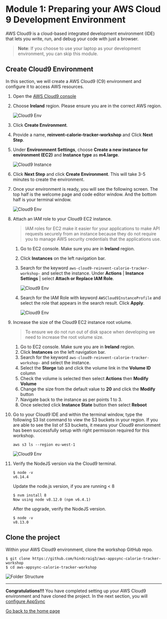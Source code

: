 # Module 1: Preparing your AWS Cloud 9 Development Environment

AWS Cloud9 is a cloud-based integrated development environment (IDE) that lets you write, run, and debug your code with just a browser. 

> **Note**: If you choose to use your laptop as your development environment, you can skip this module.

## Create Cloud9 Environment
In this section, we will create a AWS Cloud9 (C9) environment and configure it to access AWS resources.

1. Open the [AWS Cloud9 console](https://console.aws.amazon.com/cloud9/)

2. Choose **Ireland** region. Please ensure you are in the correct AWS region.

  	![Cloud9 Env](../images/image_c9.png)

3. Click **Create Environment**.

4. Provide a name, **reinvent-calorie-tracker-workshop** and Click **Next Step**.

5. Under **Environmnent Settings**, choose **Create a new instance for environment (EC2)** and **Instance type** as **m4.large**.

  	![Cloud9 Instance](../images/image-c9-instance.png)

6. Click **Next Step** and click **Create Environment**. This will take 3-5 minutes to create the environment.

7. Once your environment is ready, you will see the following screen. The top half is the welcome page and code editor window. And the bottom half is your terminal window.

  	![Cloud9 Env](../images/image-c9-view.png)


8. Attach an IAM role to your Cloud9 EC2 instance.
	> IAM roles for EC2 make it easier for your applications to make API requests securely from an instance because they do not require you to manage AWS security credentials that the applications use.
	
    1. Go to EC2 console. Make sure you are in **Ireland** region. 
    2. Click **Instances** on the left navigation bar. 
    3. Search for the keyword `aws-cloud9-reinvent-calorie-tracker-workshop-` and select the instance. Under **Actions** | **Instance Settings** | select **Attach or Replace IAM Role**.

		![Cloud9 Env](../images/image-c9-ec2-instance.png)

    4. Search for the IAM Role with keyword `AWSCloud9InstanceProfile` and select the role that appears in the search result. Click **Apply**.

    	![Cloud9 Env](../images/image-c9-role.png)

9. Increase the size of the Cloud9 EC2 instance root volume.
	> To ensure we do not run out of disk space when developing we need to increase the root volume size.

	1. Go to EC2 console. Make sure you are in **Ireland** region. 
    2. Click **Instances** on the left navigation bar. 
    3. Search for the keyword `aws-cloud9-reinvent-calorie-tracker-workshop-` and select the instance.
	4. Select the **Storge** tab and click the volume link in the **Volume ID** column
	5. Check the volume is selected then select **Actions** then **Modify Volume**
	6. Change the size from the default value to **20** and click the **Modify** button
	7. Navigate back to the instance as per points 1 to 3.
	8. Once selected click **Instance State** button then select **Reboot**


10. Go to your Cloud9 IDE and within the terminal window, type the following S3 list command to view the S3 buckets in your region. If you are able to see the list of S3 buckets, it means your Cloud9 envrionment has been successfully setup with right permission required for this workshop.
	```
	aws s3 ls --region eu-west-1
	```

    ![Cloud9 Env](../images/image-c9-s3.png)

11. Verify the NodeJS version via the Cloud9 terminal.

	```
	$ node -v
	v6.14.4
	```

	Update the node.js version, if you are running < 8
	
	```
	$ nvm install 8
	Now using node v8.12.0 (npm v6.4.1)
	```

	After the upgrade, verify the NodeJS version.
	
	```
	$ node -v
	v8.13.0
	```

## Clone the project

Within your AWS Cloud9 environment, clone the workshop GitHub repo.

```
$ git clone https://github.com/hindcraig3/aws-appsync-calorie-tracker-workshop
$ cd aws-appsync-calorie-tracker-workshop
```

  ![Folder Structure](../images/image_c9_folder_structure.png)

---

**Congratulations!!!** You have completed setting up your AWS Cloud9 environment and have cloned the project. In the next section, you will [configure AppSync](../2_APPSYNC/README.md)

[Go back to the home page](../README.md)
